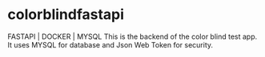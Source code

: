 # colorblindfastapi
FASTAPI | DOCKER | MYSQL
This is the backend of the color blind test app.
It uses MYSQL for database and Json Web Token for security.
